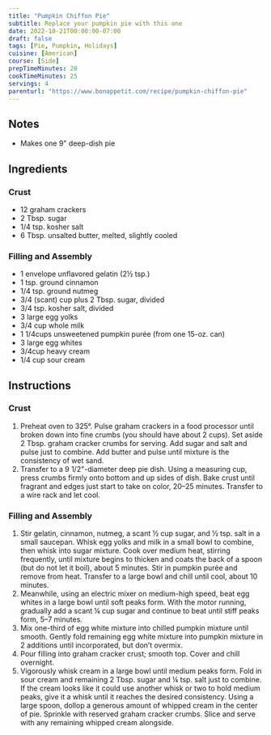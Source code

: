 ```yaml
---
title: "Pumpkin Chiffon Pie"
subtitle: Replace your pumpkin pie with this one
date: 2022-10-21T00:00:00-07:00
draft: false
tags: [Pie, Pumpkin, Holidays]
cuisine: [American]
course: [Side]
prepTimeMinutes: 20
cookTimeMinutes: 25
servings: 4
parenturl: "https://www.bonappetit.com/recipe/pumpkin-chiffon-pie"
---
```


## Notes

- Makes one 9" deep-dish pie

## Ingredients

### Crust

- 12 graham crackers
- 2 Tbsp. sugar
- 1/4 tsp. kosher salt
- 6 Tbsp. unsalted butter, melted, slightly cooled

### Filling and Assembly

- 1 envelope unflavored gelatin (2½ tsp.)
- 1 tsp. ground cinnamon
- 1/4 tsp. ground nutmeg
- 3/4 (scant) cup plus 2 Tbsp. sugar, divided
- 3/4 tsp. kosher salt, divided
- 3 large egg yolks
- 3/4 cup whole milk
- 1 1/4cups unsweetened pumpkin purée (from one 15-oz. can)
- 3 large egg whites
- 3/4cup heavy cream
- 1/4 cup sour cream

## Instructions

### Crust

1. Preheat oven to 325°. Pulse graham crackers in a food processor until broken down into fine crumbs (you should have about 2 cups). Set aside 2 Tbsp. graham cracker crumbs for serving. Add sugar and salt and pulse just to combine. Add butter and pulse until mixture is the consistency of wet sand.
2. Transfer to a 9 1/2"-diameter deep pie dish. Using a measuring cup, press crumbs firmly onto bottom and up sides of dish. Bake crust until fragrant and edges just start to take on color, 20–25 minutes. Transfer to a wire rack and let cool.

### Filling and Assembly

1. Stir gelatin, cinnamon, nutmeg, a scant ½ cup sugar, and ½ tsp. salt in a small saucepan. Whisk egg yolks and milk in a small bowl to combine, then whisk into sugar mixture. Cook over medium heat, stirring frequently, until mixture begins to thicken and coats the back of a spoon (but do not let it boil), about 5 minutes. Stir in pumpkin purée and remove from heat. Transfer to a large bowl and chill until cool, about 10 minutes.
2. Meanwhile, using an electric mixer on medium-high speed, beat egg whites in a large bowl until soft peaks form. With the motor running, gradually add a scant ¼ cup sugar and continue to beat until stiff peaks form, 5–7 minutes.
3. Mix one-third of egg white mixture into chilled pumpkin mixture until smooth. Gently fold remaining egg white mixture into pumpkin mixture in 2 additions until incorporated, but don’t overmix.
4. Pour filling into graham cracker crust; smooth top. Cover and chill overnight.
5. Vigorously whisk cream in a large bowl until medium peaks form. Fold in sour cream and remaining 2 Tbsp. sugar and ¼ tsp. salt just to combine. If the cream looks like it could use another whisk or two to hold medium peaks, give it a whisk until it reaches the desired consistency. Using a large spoon, dollop a generous amount of whipped cream in the center of pie. Sprinkle with reserved graham cracker crumbs. Slice and serve with any remaining whipped cream alongside.

